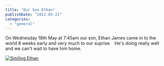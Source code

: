 ```yaml
---
title: "Our Son Ethan"
publishDate: "2011-05-22"
categories: 
  - "general"
---
```


On Wednesday 18th May at 7:45am our son, Ethan James came in to the world 8 weeks early and very much to our suprise.   He's doing really well and we can't wait to have him home.

[![](/images/WP_000226-300x225.jpg "Smiling Ethan")]()
